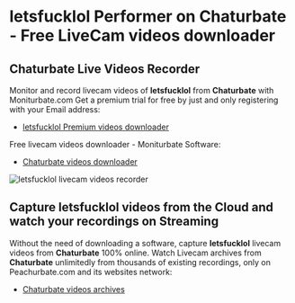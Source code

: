 # letsfucklol Performer on Chaturbate - Free LiveCam videos downloader

## Chaturbate Live Videos Recorder

Monitor and record livecam videos of **letsfucklol** from **Chaturbate** with Moniturbate.com
Get a premium trial for free by just and only registering with your Email address:
* [letsfucklol Premium videos downloader](https://moniturbate.com/request-demo-licence-key.html)

Free livecam videos downloader - Moniturbate Software:
* [Chaturbate videos downloader](https://moniturbate.com/moniturbate-download-software.html)

![letsfucklol livecam videos recorder](https://peachurnet.com/templates/moniturbate-software.png)


## Capture letsfucklol videos from the Cloud and watch your recordings on Streaming

Without the need of downloading a software, capture **letsfucklol** livecam videos from **Chaturbate** 100% online.
Watch Livecam archives from **Chaturbate** unlimitedly from thousands of existing recordings, only on Peachurbate.com and its websites network:
* [Chaturbate videos archives](https://peachurnet.com/)